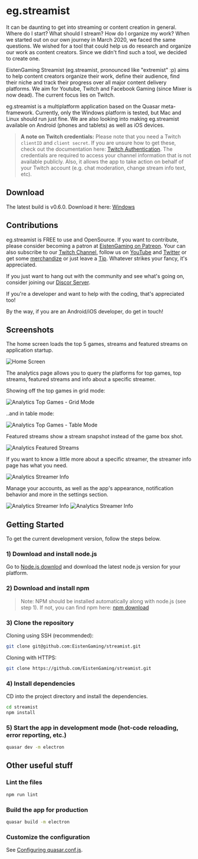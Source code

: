 # eg.streamist

It can be daunting to get into streaming or content creation in general. Where do I start? What should I stream? How do I organize my work? When we started out on our own journey in March 2020, we faced the same questions. We wished for a tool that could help us do research and organize our work as content creators. Since we didn't find such a tool, we decided to create one.

EistenGaming Streamist (eg.streamist, pronounced like "extremist" :p) aims to help content creators organize their work, define their audience, find their niche and track their progress over all major content delivery platforms. We aim for Youtube, Twitch and Facebook Gaming (since Mixer is now dead). The current focus lies on Twitch. 

eg.streamist is a multiplatform application based on the Quasar meta-framework. Currently, only the Windows platform is tested, but Mac and Linux should run just fine. We are also looking into making eg.streamist available on Android (phones and tablets) as well as iOS devices.

> **A note on Twitch credentials:**
> Please note that you need a Twitch ```clientID``` and ```client secret```. If you are unsure how to get these, check out the documentation here: [Twitch Authentication](https://dev.twitch.tv/docs/authentication).
> The credentials are required to access your channel information that is not available publicly. Also, it allows the app to take action on behalf of your Twitch account (e.g. chat moderation, change stream info text, etc).

## Download

The latest build is v0.6.0. Download it here: [Windows](https://github.com/EistenGaming/streamist/releases/download/v0.6.0/Streamist-v0.6.0-win32-x64.zip)

## Contributions

eg.streamist is FREE to use and OpenSource. If you want to contribute, please consider becoming a patron at [EistenGaming on Patreon](https://www.patreon.com/EistenGaming). Your can also subscribe to our [Twitch Channel](https://www.twitch.tv/eistengaming), follow us on [YouTube](https://www.youtube.com/c/EistenGaming) and [Twitter](https://twitter.com/eistengaming) or get some [merchandize](https://merch.streamelements.com/eistengaming) or just leave a [Tip](https://streamelements.com/eistengaming/tip). Whatever strikes your fancy, it's appreciated. 

If you just want to hang out with the community and see what's going on, consider joining our [Discor Server](https://discord.gg/UYtDust).

If you're a developer and want to help with the coding, that's appreciated too!

By the way, if you are an Android/iOS developer, do get in touch!

## Screenshots

The home screen loads the top 5 games, streams and featured streams on application startup. 

![Home Screen](images/screenshot_home_07_2020.jpg)

The analytics page allows you to query the platforms for top games, top streams, featured streams and info about a specific streamer.

Showing off the top games in grid mode:

![Analytics Top Games - Grid Mode](images/screenshot_db_topgames_t07_2020.jpg)

..and in table mode:

![Analytics Top Games - Table Mode](images/screenshot_db_topgames_table_07_2020.jpg)

Featured streams show a stream snapshot instead of the game box shot.

![Analytics Featured Streams](images/screenshot_db_featured_streams_07_2020.jpg)

If you want to know a little more about a specific streamer, the streamer info page has what you need.

![Analytics Streamer Info](images/screenshot_db_streamerinfo_07_2020.jpg)

Manage your accounts, as well as the app's appearance, notification behavior and more in the settings section.

![Analytics Streamer Info](images/screenshot_settings_accounts_07_2020.jpg)
![Analytics Streamer Info](images/screenshot_settings_appearance_07_2020.jpg)

## Getting Started

To get the current development version, follow the steps below.

### 1) Download and install node.js

Go to [Node.js downlod](https://nodejs.org/en/download/) and download the latest node.js version for your platform.

### 2) Download and install npm

> Note: NPM should be installed automatically along with node.js (see step 1). If not, you can find npm here: [npm download](https://www.npmjs.com/get-npm)

### 3) Clone the repository

Cloning using SSH (recommended):

```bash
git clone git@github.com:EistenGaming/streamist.git
```

Cloning with HTTPS:

```bash
git clone https://github.com/EistenGaming/streamist.git
```

### 4) Install dependencies

CD into the project directory and install the dependencies.

```bash
cd streamist
npm install
```

### 5) Start the app in development mode (hot-code reloading, error reporting, etc.)

```bash
quasar dev -m electron
```

## Other useful stuff

### Lint the files

```bash
npm run lint
```

### Build the app for production

```bash
quasar build -m electron
```

### Customize the configuration
See [Configuring quasar.conf.js](https://quasar.dev/quasar-cli/quasar-conf-js).

